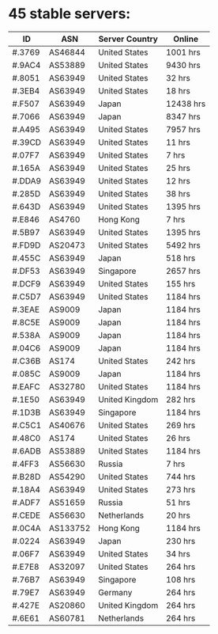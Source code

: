 # 45 stable servers:

| ID | ASN | Server Country | Online |
| ------ | ------ | ------ | ------ |
| #.3769 | AS46844 | United States | 1001 hrs |
| #.9AC4 | AS53889 | United States | 9430 hrs |
| #.8051 | AS63949 | United States | 32 hrs |
| #.3EB4 | AS63949 | United States | 18 hrs |
| #.F507 | AS63949 | Japan | 12438 hrs |
| #.7066 | AS63949 | Japan | 8347 hrs |
| #.A495 | AS63949 | United States | 7957 hrs |
| #.39CD | AS63949 | United States | 11 hrs |
| #.07F7 | AS63949 | United States | 7 hrs |
| #.165A | AS63949 | United States | 25 hrs |
| #.DDA9 | AS63949 | United States | 12 hrs |
| #.285D | AS63949 | United States | 38 hrs |
| #.643D | AS63949 | United States | 1395 hrs |
| #.E846 | AS4760 | Hong Kong | 7 hrs |
| #.5B97 | AS63949 | United States | 1395 hrs |
| #.FD9D | AS20473 | United States | 5492 hrs |
| #.455C | AS63949 | Japan | 518 hrs |
| #.DF53 | AS63949 | Singapore | 2657 hrs |
| #.DCF9 | AS63949 | United States | 155 hrs |
| #.C5D7 | AS63949 | United States | 1184 hrs |
| #.3EAE | AS9009 | Japan | 1184 hrs |
| #.8C5E | AS9009 | Japan | 1184 hrs |
| #.538A | AS9009 | Japan | 1184 hrs |
| #.04C6 | AS9009 | Japan | 1184 hrs |
| #.C36B | AS174 | United States | 242 hrs |
| #.085C | AS9009 | Japan | 1184 hrs |
| #.EAFC | AS32780 | United States | 1184 hrs |
| #.1E50 | AS63949 | United Kingdom | 282 hrs |
| #.1D3B | AS63949 | Singapore | 1184 hrs |
| #.C5C1 | AS40676 | United States | 269 hrs |
| #.48C0 | AS174 | United States | 26 hrs |
| #.6ADB | AS53889 | United States | 1184 hrs |
| #.4FF3 | AS56630 | Russia | 7 hrs |
| #.B28D | AS54290 | United States | 744 hrs |
| #.18A4 | AS63949 | United States | 273 hrs |
| #.ADF7 | AS51659 | Russia | 51 hrs |
| #.CEDE | AS56630 | Netherlands | 20 hrs |
| #.0C4A | AS133752 | Hong Kong | 1184 hrs |
| #.0224 | AS63949 | Japan | 230 hrs |
| #.06F7 | AS63949 | United States | 34 hrs |
| #.E7E8 | AS32097 | United States | 264 hrs |
| #.76B7 | AS63949 | Singapore | 108 hrs |
| #.79E7 | AS63949 | Germany | 264 hrs |
| #.427E | AS20860 | United Kingdom | 264 hrs |
| #.6E61 | AS60781 | Netherlands | 264 hrs |

